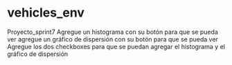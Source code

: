 # vehicles_env
Proyecto_sprint7
Agregue un histograma con su botón para que se pueda ver
agregue un gráfico de dispersión con su botón para que se pueda ver
Agregue los dos checkboxes para que se puedan agregar el histograma y el gráfico de dispersión 